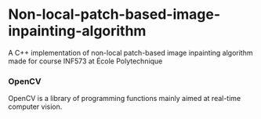 # Non-local-patch-based-image-inpainting-algorithm
A C++ implementation of non-local patch-based image inpainting algorithm made for course INF573 at École Polytechnique

### OpenCV
OpenCV is a library of programming functions mainly aimed at real-time computer vision.
